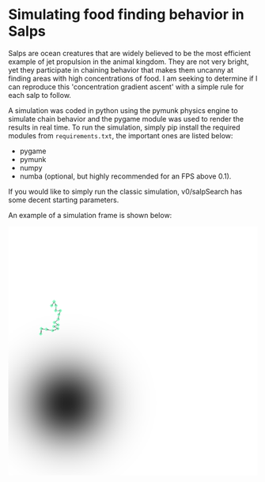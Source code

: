 # Simulating food finding behavior in Salps

Salps are ocean creatures that are widely believed to be the most efficient example of jet propulsion in the animal kingdom. They are not very bright,
yet they participate in chaining behavior that makes them uncanny at finding areas with high concentrations of food. I am seeking to determine if I can 
reproduce this 'concentration gradient ascent' with a simple rule for each salp to follow.

A simulation was coded in python using the pymunk physics engine to simulate chain behavior and the pygame module was used to render the results in real time.
To run the simulation, simply pip install the required modules from `requirements.txt`, the important ones are listed below:
* pygame
* pymunk
* numpy
* numba (optional, but highly recommended for an FPS above 0.1).

If you would like to simply run the classic simulation, v0/salpSearch has some decent starting parameters.

An example of a simulation frame is shown below:

![Tangled chain of small circles near a blurry dark circle on a white background](img.png)
